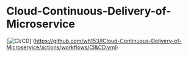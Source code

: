 # Cloud-Continuous-Delivery-of-Microservice

[![CI/CD](https://github.com/wh153/Cloud-Continuous-Delivery-of-Microservice/actions/workflows/main.yml/badge.svg)]
(https://github.com/wh153/ICloud-Continuous-Delivery-of-Microservice/actions/workflows/CI&CD.yml)
